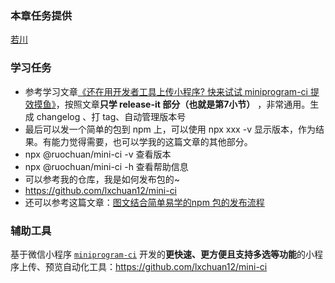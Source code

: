 ### 本章任务提供
[若川](https://juejin.cn/user/1415826704971918)

### 学习任务

-   参考学习文章[《还在用开发者工具上传小程序? 快来试试 miniprogram-ci 提效摸鱼》](https://juejin.cn/post/7124467547163852808)，按照文章**只学 release-it 部分（也就是第7小节）** ，非常通用。生成 changelog 、打 tag、自动管理版本号
-   最后可以发一个简单的包到 npm 上，可以使用 npx xxx -v 显示版本，作为结果。有能力觉得需要，也可以学我的这篇文章的其他部分。
-   npx @ruochuan/mini-ci -v 查看版本
-   npx @ruochuan/mini-ci -h 查看帮助信息
-   可以参考我的仓库，我是如何发布包的~
-   <https://github.com/lxchuan12/mini-ci>
-   还可以参考这篇文章：[图文结合简单易学的npm 包的发布流程](https://juejin.cn/post/7125709933709885448)

### 辅助工具

基于微信小程序 [`miniprogram-ci`](https://developers.weixin.qq.com/miniprogram/dev/devtools/ci.html) 开发的**更快速、更方便且支持多选等功能**的小程序上传、预览自动化工具：https://github.com/lxchuan12/mini-ci
